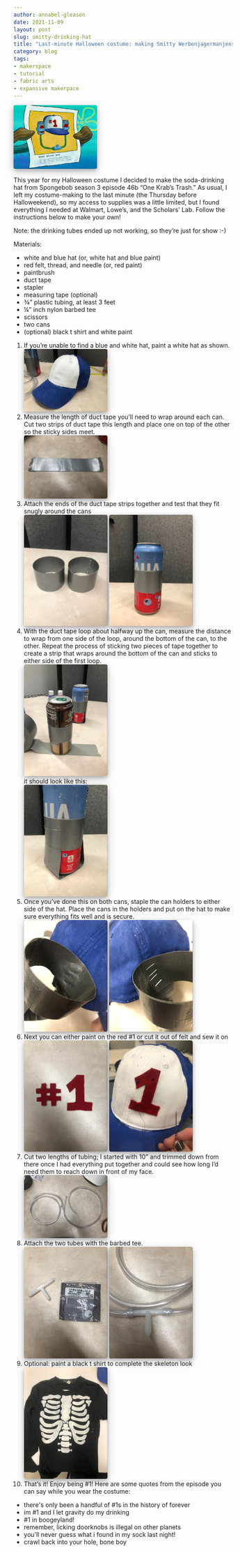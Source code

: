```yaml
---
author: annabel-gleason
date: 2021-11-09
layout: post
slug: smitty-drinking-hat
title: "Last-minute Halloween costume: making Smitty Werbenjagermanjensen’s soda-drinking hat"
category: blog
tags:
- makerspace
- tutorial
- fabric arts
- expansive makerpace
---
```

<style>
  img {
    box-shadow: 0 4px 8px 0 rgba(0, 0, 0, 0.2), 0 6px 20px 0 rgba(0, 0, 0, 0.19);
    border-radius: 4px;
    max-width: 20vw;
  }
  h2 {
    font-size: 18px; 
    text-decoration: underline; 
    color: #555;
  }
  pre.highlight {
    padding: 8px;
  }
</style>

![Smitty's soda drinking hat](/assets/post-media/smitty-hat/image8.png)

This year for my Halloween costume I decided to make the soda-drinking hat from Spongebob season 3 episode 46b “One Krab’s Trash.” As usual, I left my costume-making to the last minute (the Thursday before Halloweekend), so my access to supplies was a little limited, but I found everything I needed at Walmart, Lowe’s, and the Scholars’ Lab. Follow the instructions below to make your own!

Note: the drinking tubes ended up not working, so they’re just for show :-)

Materials:
- white and blue hat (or, white hat and blue paint)
- red felt, thread, and needle (or, red paint)
- paintbrush
- duct tape
- stapler
- measuring tape (optional)
- ⅜” plastic tubing, at least 3 feet
- ¼” inch nylon barbed tee
- scissors 
- two cans
- (optional) black t shirt and white paint

1. If you’re unable to find a blue and white hat, paint a white hat as shown.<br>
  ![the hat](/assets/post-media/smitty-hat/image5.jpg)
2. Measure the length of duct tape you’ll need to wrap around each can. Cut two strips of duct tape this length and place one on top of the other so the sticky sides meet.<br>
  ![Strip of tape](/assets/post-media/smitty-hat/image9.jpg)
3. Attach the ends of the duct tape strips together and test that they fit snugly around the cans<br>
  ![circles of tape](/assets/post-media/smitty-hat/image10.jpg)
  ![tape around the can](/assets/post-media/smitty-hat/image12.jpg)
4. With the duct tape loop about halfway up the can, measure the distance to wrap from one side of the loop, around the bottom of the can, to the other. Repeat the process of sticking two pieces of tape together to create a strip that wraps around the bottom of the can and sticks to either side of the first loop.<br> 
![tape around the can](/assets/post-media/smitty-hat/image6.jpg)<br>
it should look like this:<br> 
![tape around the can](/assets/post-media/smitty-hat/image7.jpg)
5. Once you’ve done this on both cans, staple the can holders to either side of the hat. Place the cans in the holders and put on the hat to make sure everything fits well and is secure.<br>
![tape on the left side](/assets/post-media/smitty-hat/image13.jpg)
![tape on the right side](/assets/post-media/smitty-hat/image4.jpg)
6. Next you can either paint on the red #1 or cut it out of felt and sew it on<br>
![tape on the left side](/assets/post-media/smitty-hat/image14.jpg)
![tape on the right side](/assets/post-media/smitty-hat/image1.jpg)
7. Cut two lengths of tubing; I started with 10” and trimmed down from there once I had everything put together and could see how long I’d need them to reach down in front of my face.<br>
![the tubes](/assets/post-media/smitty-hat/image3.jpg)
8. Attach the two tubes with the barbed tee.<br>
![tee](/assets/post-media/smitty-hat/image2.jpg)
![tee and tubes](/assets/post-media/smitty-hat/image11.jpg)
9. Optional: paint a black t shirt to complete the skeleton look<br>
![skeleton shirt](/assets/post-media/smitty-hat/image15.jpg)
10. That’s it! Enjoy being #1! Here are some quotes from the episode you can say while you wear the costume:

- there's only been a handful of #1s in the history of forever
- im #1 and I let gravity do my drinking
- #1 in boogeyland!
- remember, licking doorknobs is illegal on other planets
- you’ll never guess what i found in my sock last night! 
- crawl back into your hole, bone boy